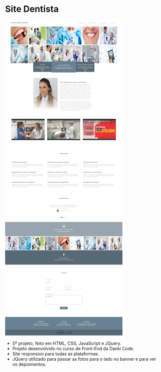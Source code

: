 # Site Dentista

![Screenshot](Screenshot.png)

* 5º projeto, feito em HTML, CSS, JavaScript e JQuery.
* Projeto desenvolvido no curso de Front-End da Danki Code.
* Site responsivo para todas as plataformas.
* JQuery utilizado para passar as fotos para o lado no banner e para ver os depoimentos.